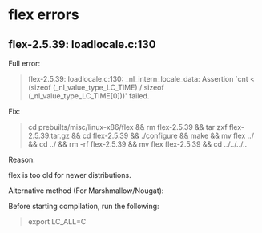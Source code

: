 flex errors
===========

flex-2.5.39: loadlocale.c:130
-----------

Full error:

> flex-2.5.39: loadlocale.c:130: _nl_intern_locale_data: Assertion `cnt < (sizeof (_nl_value_type_LC_TIME) / sizeof (_nl_value_type_LC_TIME[0]))' failed.

Fix:

> cd prebuilts/misc/linux-x86/flex && rm flex-2.5.39 && tar zxf flex-2.5.39.tar.gz && cd flex-2.5.39 && ./configure && make && mv flex ../ && cd ../ && rm -rf flex-2.5.39 && mv flex flex-2.5.39 && cd ../../../..

Reason:

flex is too old for newer distributions.

Alternative method (For Marshmallow/Nougat):

Before starting compilation, run the following:

> export LC_ALL=C
